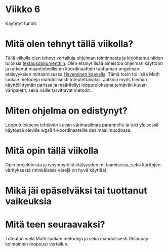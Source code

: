 # Viikko 6

Käytetyt tunnit: 

# Mitä olen tehnyt tällä viikolla?

Tällä viikolla olen tehnyt vertailuja ohjelman toiminnasta ja kirjoittanut niiden tuloksia [testausdokumenttiin](../testausdokumentti.md). Olen etsinyt lisää aineistoa ohjelman käyttöön ja ratkonut maantieteellisten koordinaattien tuottaman ongelman etäisyyksien mittaamisessa [Haversinen kaavalla](https://en.wikipedia.org/wiki/Haversine_formula). Tämä tosin toi lisää Math luokan metodeja mahdollisesti toteutettavaksi. Jatkoin myös hieman käyttöliittymän parissa ja määritellyt lopputuloksena tehtävän kuvan väripaletit, sekä näille tarvittavat metodit. 

# Miten ohjelma on edistynyt?

Lopputuloksena tehtävän kuvan värimaailmaa paranneltu ja tuki yleisessä käytössä oleville wgs84-koordinaateille desimaalimuodossa.

# Mitä opin tällä viikolla

Opin projektioista ja isoympyrällä etäisyyden mittaamisesta, sekä karttojen värityksestä (minkälaisia värejä on hyvä käyttää).

# Mikä jäi epäselväksi tai tuottanut vaikeuksia

# Mitä teen seuraavaksi?

Toteutan vielä Math-luokan metodeja ja sekä mahdollisesti Delaunay kolmoinnin (nopeus) vertailun.
